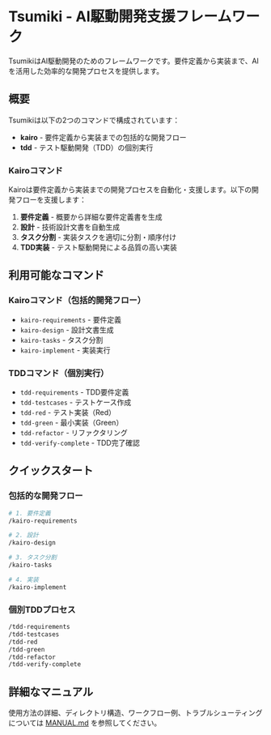 # Tsumiki - AI駆動開発支援フレームワーク

TsumikiはAI駆動開発のためのフレームワークです。要件定義から実装まで、AIを活用した効率的な開発プロセスを提供します。

## 概要

Tsumikiは以下の2つのコマンドで構成されています：

- **kairo** - 要件定義から実装までの包括的な開発フロー
- **tdd** - テスト駆動開発（TDD）の個別実行

### Kairoコマンド

Kairoは要件定義から実装までの開発プロセスを自動化・支援します。以下の開発フローを支援します：

1. **要件定義** - 概要から詳細な要件定義書を生成
2. **設計** - 技術設計文書を自動生成
3. **タスク分割** - 実装タスクを適切に分割・順序付け
4. **TDD実装** - テスト駆動開発による品質の高い実装

## 利用可能なコマンド

### Kairoコマンド（包括的開発フロー）
- `kairo-requirements` - 要件定義
- `kairo-design` - 設計文書生成
- `kairo-tasks` - タスク分割
- `kairo-implement` - 実装実行

### TDDコマンド（個別実行）
- `tdd-requirements` - TDD要件定義
- `tdd-testcases` - テストケース作成
- `tdd-red` - テスト実装（Red）
- `tdd-green` - 最小実装（Green）
- `tdd-refactor` - リファクタリング
- `tdd-verify-complete` - TDD完了確認

## クイックスタート

### 包括的な開発フロー

```bash
# 1. 要件定義
/kairo-requirements

# 2. 設計
/kairo-design

# 3. タスク分割
/kairo-tasks

# 4. 実装
/kairo-implement
```

### 個別TDDプロセス

```bash
/tdd-requirements
/tdd-testcases
/tdd-red
/tdd-green
/tdd-refactor
/tdd-verify-complete
```

## 詳細なマニュアル

使用方法の詳細、ディレクトリ構造、ワークフロー例、トラブルシューティングについては [MANUAL.md](./MANUAL.md) を参照してください。
